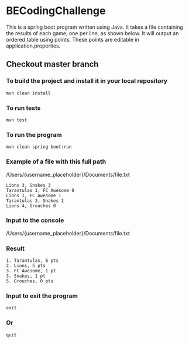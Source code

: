 # BECodingChallenge

This is a spring boot program written using Java. It takes a file containing the results of each game, one per line, as shown below. It will output an ordered table using points. These points are editable in application.properties.

## Checkout master branch

### To build the project and install it in your local repository

```
mvn clean install
```

### To run tests

```
mvn test
```

### To run the program

```
mvn clean spring-boot:run
```

### Example of a file with this full path

/Users/{username_placeholder}/Documents/file.txt

```
Lions 3, Snakes 3
Tarantulas 1, FC Awesome 0
Lions 1, FC Awesome 1
Tarantulas 3, Snakes 1
Lions 4, Grouches 0
```

### Input to the console

/Users/{username_placeholder}/Documents/file.txt

### Result

```
1. Tarantulas, 6 pts
2. Lions, 5 pts
3. FC Awesome, 1 pt
3. Snakes, 1 pt
5. Grouches, 0 pts
```

### Input to exit the program

```
exit
```
### Or

```
quit
```
